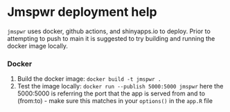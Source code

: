 # Jmspwr deployment help
`jmspwr` uses docker, github actions, and shinyapps.io to deploy. Prior to attempting to push to main it is suggested to try building and running the docker image locally.

### Docker
1. Build the docker image: `docker build -t jmspwr .`
2. Test the image locally: `docker run --publish 5000:5000 jmspwr` here the 5000:5000 is referring the port that the app is served from and to (from:to) - make sure this matches in your `options()` in the `app.R` file 
